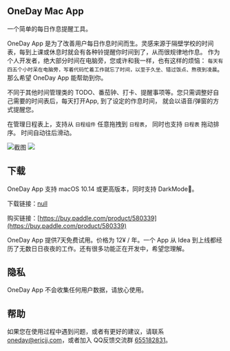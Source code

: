 ## OneDay Mac App

一个简单的每日作息提醒工具。

OneDay App 是为了改善用户每日作息时间而生。灵感来源于隔壁学校的时间表，每到上课或休息时就会有各种铃提醒你时间到了，从而很规律地作息。
作为个人开发者，绝大部分时间在电脑旁，您或许和我一样，也有这样的烦恼： `每天有四五个小时呆在电脑旁，写着代码忙着工作就忘了时间，以至于久坐、错过饭点、熬夜到凌晨`。 那么希望 OneDay App 能帮助到你。

不同于其他时间管理类的 TODO、番茄钟、打卡、提醒事项等。您只需调整好自己需要的时间表后，每天打开App, 到了设定的作息时间， 就会以语音/弹窗的方式提醒您。

在管理日程表上，支持从 `日程组件` 任意拖拽到 `日程表`， 同时也支持 `日程表` 拖动排序。 时间自动往后滑动。


![截图](https://tva1.sinaimg.cn/large/00831rSTly1gcc21wf59uj31g60u04qv.jpg)
![](https://tva1.sinaimg.cn/large/00831rSTly1gcc21xu9vej31g60u01l5.jpg)
## 下载

OneDay App 支持 macOS 10.14 或更高版本，同时支持 DarkMode🌙。

下载链接：[null](null) 

购买链接：[https://buy.paddle.com/product/580339](https://buy.paddle.com/product/580339)

OneDay App 提供7天免费试用。价格为 12¥ / 年。一个 App 从 Idea 到上线都经历了无数日日夜夜的工作。还有很多功能正在开发中，希望您理解。

## 隐私

OneDay App 不会收集任何用户数据，请放心使用。

## 帮助

如果您在使用过程中遇到问题，或者有更好的建议，请联系 [oneday@ericjj.com](oneday@ericjj.com)，或者加入 QQ反馈交流群 [655182831](//shang.qq.com/wpa/qunwpa?idkey=45943505c615d453eb74d68e1816f47ca557111e428fb89cf7ff307fbf6082fe)。

